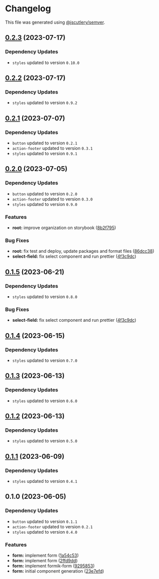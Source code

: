 # Changelog

This file was generated using [@jscutlery/semver](https://github.com/jscutlery/semver).

## [0.2.3](https://github.com/Novatics/novatics-ui/compare/form-0.2.2...form-0.2.3) (2023-07-17)

### Dependency Updates

* `styles` updated to version `0.10.0`
## [0.2.2](https://github.com/Novatics/novatics-ui/compare/form-0.2.1...form-0.2.2) (2023-07-17)

### Dependency Updates

* `styles` updated to version `0.9.2`
## [0.2.1](https://github.com/Novatics/novatics-ui/compare/form-0.2.0...form-0.2.1) (2023-07-07)

### Dependency Updates

* `button` updated to version `0.2.1`
* `action-footer` updated to version `0.3.1`
* `styles` updated to version `0.9.1`
## [0.2.0](https://github.com/Novatics/novatics-ui/compare/form-0.1.4...form-0.2.0) (2023-07-05)

### Dependency Updates

* `button` updated to version `0.2.0`
* `action-footer` updated to version `0.3.0`
* `styles` updated to version `0.9.0`

### Features

* **root:** improve organization on storybook ([8b2f795](https://github.com/Novatics/novatics-ui/commit/8b2f795811ab8304bb7d6ce2f56311949b3561d1))


### Bug Fixes

* **root:** fix test and deploy, update packages and format files ([86dcc38](https://github.com/Novatics/novatics-ui/commit/86dcc38a7efde19ca7051746e646663aea19ee28))
* **select-field:** fix select component and run prettier ([4f3c9dc](https://github.com/Novatics/novatics-ui/commit/4f3c9dc0054f09f53f07b2719dffe4185f4b0982))

## [0.1.5](https://github.com/Novatics/novatics-ui/compare/form-0.1.4...form-0.1.5) (2023-06-21)

### Dependency Updates

* `styles` updated to version `0.8.0`

### Bug Fixes

* **select-field:** fix select component and run prettier ([4f3c9dc](https://github.com/Novatics/novatics-ui/commit/4f3c9dc0054f09f53f07b2719dffe4185f4b0982))

## [0.1.4](https://github.com/Novatics/novatics-ui/compare/form-0.1.3...form-0.1.4) (2023-06-15)

### Dependency Updates

* `styles` updated to version `0.7.0`
## [0.1.3](https://github.com/Novatics/novatics-ui/compare/form-0.1.2...form-0.1.3) (2023-06-13)

### Dependency Updates

* `styles` updated to version `0.6.0`
## [0.1.2](https://github.com/Novatics/novatics-ui/compare/form-0.1.1...form-0.1.2) (2023-06-13)

### Dependency Updates

* `styles` updated to version `0.5.0`
## [0.1.1](https://github.com/Novatics/novatics-ui/compare/form-0.1.0...form-0.1.1) (2023-06-09)

### Dependency Updates

* `styles` updated to version `0.4.1`
## 0.1.0 (2023-06-05)

### Dependency Updates

* `button` updated to version `0.1.1`
* `action-footer` updated to version `0.2.1`
* `styles` updated to version `0.4.0`

### Features

* **form:** implement form ([1a54c53](https://github.com/Novatics/novatics-ui/commit/1a54c53e042339cb767f3f3abfec3504ebcc4435))
* **form:** implement form ([2ffd9dd](https://github.com/Novatics/novatics-ui/commit/2ffd9dd08bd136a208568df950214616d58edf69))
* **form:** implement formik-form ([9295853](https://github.com/Novatics/novatics-ui/commit/929585329b9c03c3be90d619741f745811e21362))
* **form:** initial component generation ([23e7efd](https://github.com/Novatics/novatics-ui/commit/23e7efd03bfdef91e697e7b66841e836298b9c76))

